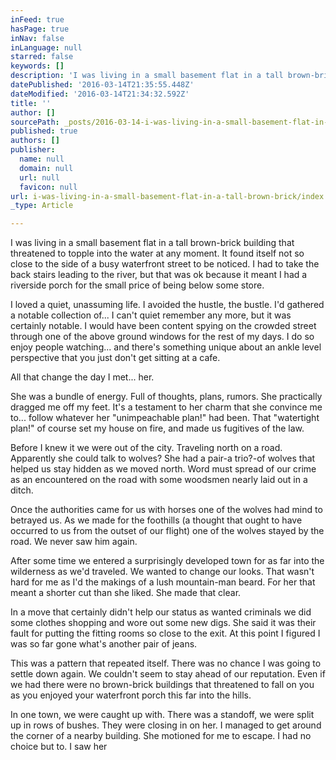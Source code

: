 ```yaml
---
inFeed: true
hasPage: true
inNav: false
inLanguage: null
starred: false
keywords: []
description: 'I was living in a small basement flat in a tall brown-brick building that threatened to topple into the water at any moment. It found itself not so close to the side of a busy waterfront street to be noticed. I had to take the back stairs leading to the river, but that was ok because it meant I had a riverside porch for the small price of being below some store.'
datePublished: '2016-03-14T21:35:55.448Z'
dateModified: '2016-03-14T21:34:32.592Z'
title: ''
author: []
sourcePath: _posts/2016-03-14-i-was-living-in-a-small-basement-flat-in-a-tall-brown-brick.md
published: true
authors: []
publisher:
  name: null
  domain: null
  url: null
  favicon: null
url: i-was-living-in-a-small-basement-flat-in-a-tall-brown-brick/index.html
_type: Article

---
```

I was living in a small basement flat in a tall brown-brick building that threatened to topple into the water at any moment. It found itself not so close to the side of a busy waterfront street to be noticed. I had to take the back stairs leading to the river, but that was ok because it meant I had a riverside porch for the small price of being below some store.

I loved a quiet, unassuming life. I avoided the hustle, the bustle. I'd gathered a notable collection of... I can't quiet remember any more, but it was certainly notable. I would have been content spying on the crowded street through one of the above ground windows for the rest of my days. I do so enjoy people watching... and there's something unique about an ankle level perspective that you just don't get sitting at a cafe.

All that change the day I met... her.

She was a bundle of energy. Full of thoughts, plans, rumors. She practically dragged me off my feet. It's a testament to her charm that she convince me to... follow whatever her "unimpeachable plan!" had been. That "watertight plan!" of course set my house on fire, and made us fugitives of the law.

Before I knew it we were out of the city. Traveling north on a road. Apparently she could talk to wolves? She had a pair-a trio?-of wolves that helped us stay hidden as we moved north. Word must spread of our crime as an encountered on the road with some woodsmen nearly laid out in a ditch.

Once the authorities came for us with horses one of the wolves had mind to betrayed us. As we made for the foothills (a thought that ought to have occurred to us from the outset of our flight) one of the wolves stayed by the road. We never saw him again.

After some time we entered a surprisingly developed town for as far into the wilderness as we'd traveled. We wanted to change our looks. That wasn't hard for me as I'd the makings of a lush mountain-man beard. For her that meant a shorter cut than she liked. She made that clear.

In a move that certainly didn't help our status as wanted criminals we did some clothes shopping and wore out some new digs. She said it was their fault for putting the fitting rooms so close to the exit. At this point I figured I was so far gone what's another pair of jeans.

This was a pattern that repeated itself. There was no chance I was going to settle down again. We couldn't seem to stay ahead of our reputation. Even if we had there were no brown-brick buildings that threatened to fall on you as you enjoyed your waterfront porch this far into the hills.

In one town, we were caught up with. There was a standoff, we were split up in rows of bushes. They were closing in on her. I managed to get around the corner of a nearby building. She motioned for me to escape. I had no choice but to. I saw her